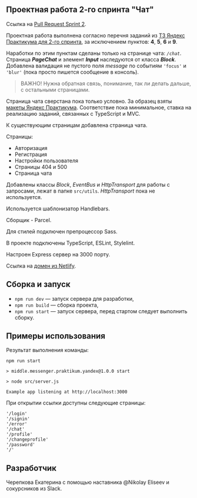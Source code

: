 
## Проектная работа 2-го спринта "Чат"

Ссылка на [Pull Request Sprint 2](). 

Проектная работа выполнена согласно перечня заданий из [ТЗ Яндекс Практикума для 2-го спринта](https://practicum.yandex.ru/learn/middle-frontend/courses/631c1205-d8df-4662-821e-bb83fcbf51da/sprints/35756/topics/0c2e40db-e6ab-4834-9ece-c8392ccca510/lessons/badfe7fe-b562-4628-a2e6-c9ecbfca14f3/), за исключением пунктов: **4**, **5**, **6** и **9**. 

Наработки по этим пунктам сделаны только на странице чата: _`/chat`_. Страница _**PageChat**_ и элемент _**Input**_ наследуются от класса _**Block**_. Добавлена валидация не пустого поля _message_ по событиям `'focus'` и `'blur'` (пока просто пишется сообщение в консоль).

>ВАЖНО! Нужна обратная связь, понимание, так ли делать дальше, с остальными страницами.

Страница чата сверстана пока только условно. За образец взяты [макеты Яндекс Практикума](https://www.figma.com/file/jF5fFFzgGOxQeB4CmKWTiE/Chat_external_link?node-id=0%3A1). Соответствие пока минимальное, ставка на реализацию заданий, связанных с TypeScript и MVC. 

К существующим страницам добавлена страница чата.

Страницы:

* Авторизация
* Регистрация
* Настройки пользователя
* Страницы 404 и 500
* Страница чата

Добавлены классы _Block_, _EventBus_ и _HttpTransport_ для работы с запросами, лежат в папке `src/utils`. _HttpTransport_ пока не используется.

Используется шаблонизатор Handlebars.

Сборщик - Parcel.

Для стилей подключен препроцессор Sass.

В проекте подключены TypeScript, ESLint, Stylelint.

Настроен Express сервер на 3000 порту.

Ссылка на [домен из Netlify](https://bucolic-trifle-cf1296.netlify.app/).

## Сборка и запуск

- `npm run dev` — запуск сервера для разработки,
- `npm run build` — сборка проекта,
- `npm run start` — запуск сервера, перед стартом следует выполнить сборку.

## Примеры использования

Результат выполнения команды: 

`npm run start`

`> middle.messenger.praktikum.yandex@1.0.0 start`

`> node src/server.js`

`Example app listening at http://localhost:3000`

При открытии ссылки доступны следующие страницы:

    '/login'
    '/signin'
    '/error'
    '/chat'
    '/profile'
    '/changeprofile'
    '/password'
    '/'

## Разработчик

Черепкова Екатерина с помощью наставника @Nikolay Eliseev и сокурсников из Slack.

